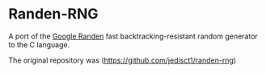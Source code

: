 Randen-RNG
==========

A port of the [Google Randen](https://github.com/google/randen)
fast backtracking-resistant random generator to the C language.

The original repository was (https://github.com/jedisct1/randen-rng)
